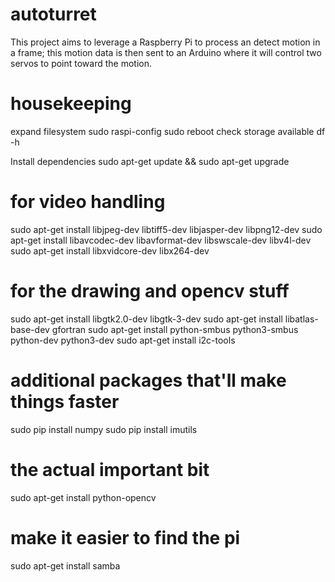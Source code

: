 # autoturret
This project aims to leverage a Raspberry Pi to process an detect motion in a frame; this motion data is then sent to an Arduino where it will control two servos to point toward the motion.

# housekeeping
expand filesystem
sudo raspi-config
sudo reboot
check storage available
df -h 

Install dependencies 
sudo apt-get update && sudo apt-get upgrade 

# for video handling
sudo apt-get install libjpeg-dev libtiff5-dev libjasper-dev libpng12-dev
sudo apt-get install libavcodec-dev libavformat-dev libswscale-dev libv4l-dev
sudo apt-get install libxvidcore-dev libx264-dev

# for the drawing and opencv stuff
sudo apt-get install libgtk2.0-dev libgtk-3-dev
sudo apt-get install libatlas-base-dev gfortran
sudo apt-get install python-smbus python3-smbus python-dev python3-dev
sudo apt-get install i2c-tools

# additional packages that'll make things faster
sudo pip install numpy
sudo pip install imutils

# the actual important bit
sudo apt-get install python-opencv

# make it easier to find the pi 
sudo apt-get install samba
